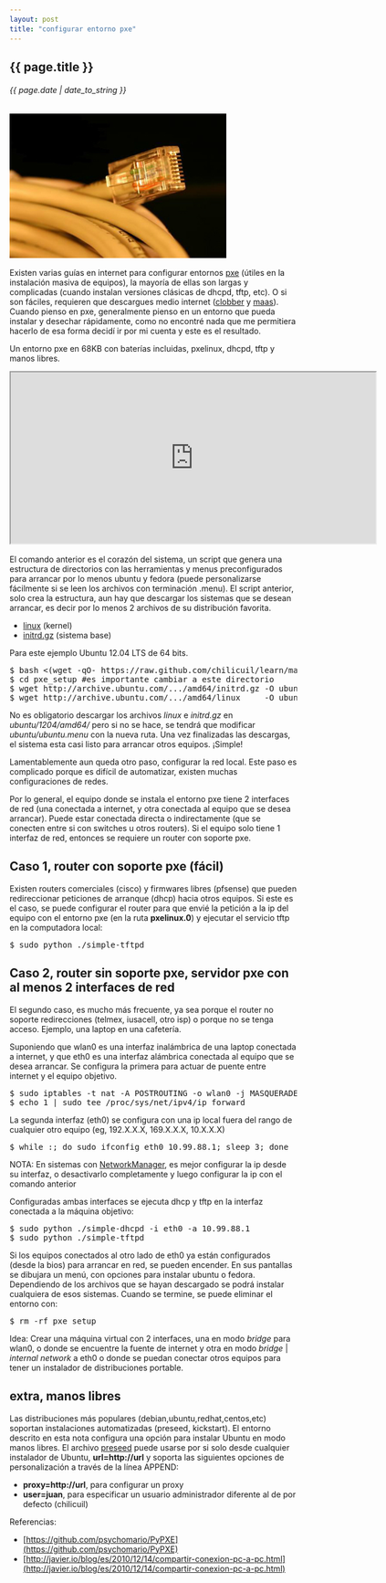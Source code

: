 ```yaml
---
layout: post
title: "configurar entorno pxe"
---
```


## {{ page.title }}
###### {{ page.date | date_to_string }}

**[![](/assets/img/87.jpg)](/assets/img/87.jpg)**

Existen varias guías en internet para configurar entornos [pxe](http://es.wikipedia.org/wiki/Preboot_Execution_Environment) (útiles en la instalación masiva de equipos), la mayoría de ellas son largas y complicadas (cuando instalan versiones clásicas de dhcpd, tftp, etc). O si son fáciles, requieren que descargues medio internet ([clobber](https://fedorahosted.org/cobbler/) y [maas](https://maas.ubuntu.com/)). Cuando pienso en pxe, generalmente pienso en un entorno que pueda instalar y desechar rápidamente, como no encontré nada que me permitiera hacerlo de esa forma decidí ir por mi cuenta y este es el resultado. 

Un entorno pxe en 68KB con baterías incluidas, pxelinux, dhcpd, tftp y manos libres.

<iframe class="showterm" src="http://showterm.io/ccd5bb10d887b3e6bbd87" width="640" height="300">&nbsp;</iframe> 

<!--
   -<pre>
   -$ bash &lt;(wget -qO- https://raw.github.com/chilicuil/learn/master/sh/is/pxe)
   -[+] setting pxe environment in ./pxe_setup ...
   -  - creating ./pxe_setup/menu.c32 ...
   -  - creating ./pxe_setup/pxelinux.0 ...
   -  - creating ./pxe_setup/simple-dhcpd ...
   -  - creating ./pxe_setup/simple-tftpd ...
   -  - creating ./pxe_setup/pxelinux.cfg/default ...
   -  - creating ./pxe_setup/ubuntu/ubuntu.menu ...
   -  - creating ./pxe_setup/pxe/fedora/fedora.menu ...
   -  - creating ./pxe_setup/tools/tools.menu ...
   -</pre>
   -->

El comando anterior es el corazón del sistema, un script que genera una estructura de directorios con las herramientas y menus preconfigurados para arrancar por lo menos ubuntu y fedora (puede personalizarse fácilmente si se leen los archivos con terminación .menu). El script anterior, solo crea la estructura, aun hay que descargar los sistemas que se desean arrancar, es decir por lo menos 2 archivos de su distribución favorita.

- [linux](http://archive.ubuntu.com/ubuntu/dists/precise-updates/main/installer-amd64/current/images/netboot/ubuntu-installer/amd64/linux) (kernel)
- [initrd.gz](http://archive.ubuntu.com/ubuntu/dists/precise-updates/main/installer-amd64/current/images/netboot/ubuntu-installer/amd64/initrd.gz) (sistema base)

Para este ejemplo Ubuntu 12.04 LTS de 64 bits.

<pre class="sh_sh">
$ bash &lt;(wget -qO- https://raw.github.com/chilicuil/learn/master/sh/is/pxe)
$ cd pxe_setup #es importante cambiar a este directorio
$ wget http://archive.ubuntu.com/.../amd64/initrd.gz -O ubuntu/1204/amd64/initrd.gz
$ wget http://archive.ubuntu.com/.../amd64/linux     -O ubuntu/1204/amd64/linux
</pre>

No es obligatorio descargar los archivos *linux* e *initrd.gz* en *ubuntu/1204/amd64/* pero si no se hace, se tendrá que modificar *ubuntu/ubuntu.menu* con la nueva ruta. Una vez finalizadas las descargas, el sistema esta casi listo para arrancar otros equipos. ¡Simple!

Lamentablemente aun queda otro paso, configurar la red local. Este paso es complicado porque es difícil de automatizar, existen muchas configuraciones de redes.

Por lo general, el equipo donde se instala el entorno pxe tiene 2 interfaces de red (una conectada a internet, y otra conectada al equipo que se desea arrancar). Puede estar conectada directa o indirectamente (que se conecten entre si con switches u otros routers). Si el equipo solo tiene 1 interfaz de red, entonces se requiere un router con soporte pxe.

## Caso 1, router con soporte pxe (fácil)

Existen routers comerciales (cisco) y firmwares libres (pfsense) que pueden redireccionar peticiones de arranque (dhcp) hacia otros equipos. Si este es el caso, se puede configurar el router para que envié la petición a la ip del equipo con el entorno pxe (en la ruta **pxelinux.0**) y ejecutar el servicio tftp en la computadora local:

<pre class="sh_sh">
$ sudo python ./simple-tftpd
</pre>

## Caso 2, router sin soporte pxe, servidor pxe con al menos 2 interfaces de red

El segundo caso, es mucho más frecuente, ya sea porque el router no soporte redirecciones (telmex, iusacell, otro isp) o porque no se tenga acceso. Ejemplo, una laptop en una cafetería.

Suponiendo que wlan0 es una interfaz inalámbrica de una laptop conectada a internet, y que eth0 es una interfaz alámbrica conectada al equipo que se desea arrancar. Se configura la primera para actuar de puente entre internet y el equipo objetivo.

<pre class="sh_sh">
$ sudo iptables -t nat -A POSTROUTING -o wlan0 -j MASQUERADE
$ echo 1 | sudo tee /proc/sys/net/ipv4/ip_forward
</pre>

La segunda interfaz (eth0) se configura con una ip local fuera del rango de cualquier otro equipo (eg, 192.X.X.X, 169.X.X.X, 10.X.X.X) 

<pre class="sh_sh">
$ while :; do sudo ifconfig eth0 10.99.88.1; sleep 3; done
</pre>

NOTA: En sistemas con [NetworkManager](https://wiki.gnome.org/Projects/NetworkManager), es mejor configurar la ip desde su interfaz, o desactivarlo completamente y luego configurar la ip con el comando anterior

Configuradas ambas interfaces se ejecuta dhcp y tftp en la interfaz conectada a la máquina objetivo:

<pre class="sh_sh">
$ sudo python ./simple-dhcpd -i eth0 -a 10.99.88.1
$ sudo python ./simple-tftpd
</pre>

Si los equipos conectados al otro lado de eth0 ya están configurados (desde la bios) para arrancar en red, se pueden encender. En sus pantallas se dibujara un menú, con opciones para instalar ubuntu o fedora. Dependiendo de los archivos que se hayan descargado se podrá instalar cualquiera de esos sistemas. Cuando se termine, se puede eliminar el entorno con:

<pre class="sh_sh">
$ rm -rf pxe_setup
</pre>

Idea: Crear una máquina virtual con 2 interfaces, una en modo *bridge* para wlan0, o donde se encuentre la fuente de internet y otra en modo *bridge* | *internal network* a eth0 o donde se puedan conectar otros equipos para tener un instalador de distribuciones portable.

## extra, manos libres

Las distribuciones más populares (debian,ubuntu,redhat,centos,etc) soportan instalaciones automatizadas (preseed, kickstart). El entorno descrito en esta nota configura una opción para instalar Ubuntu en modo manos libres. El archivo [preseed](http://people.ubuntu.com/~chilicuil/conf/preseed/minimal.preseed) puede usarse por si solo desde cualquier instalador de Ubuntu, **url=http://url** y soporta las siguientes opciones de personalización a través de la línea APPEND:

- **proxy=http://url**, para configurar un proxy
- **user=juan**, para especificar un usuario administrador diferente al de por defecto (chilicuil)

Referencias:

- [https://github.com/psychomario/PyPXE](https://github.com/psychomario/PyPXE)
- [http://javier.io/blog/es/2010/12/14/compartir-conexion-pc-a-pc.html](http://javier.io/blog/es/2010/12/14/compartir-conexion-pc-a-pc.html)
